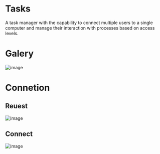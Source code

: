 # Tasks
A task manager with the capability to connect multiple users to a single computer and manage their interaction with processes based on access levels.
# Galery 
![image](https://github.com/Abstract-Chief/Tasks/assets/92479577/0f8f1ff3-6ba8-49ed-98c1-75005e23113d)

# Connetion
## Reuest
![image](https://github.com/Abstract-Chief/Tasks/assets/92479577/68138740-79e3-47e1-b311-492955b3dc72)

## Connect
![image](https://github.com/Abstract-Chief/Tasks/assets/92479577/6810a8b1-b922-4a58-979a-8b156542c451)


